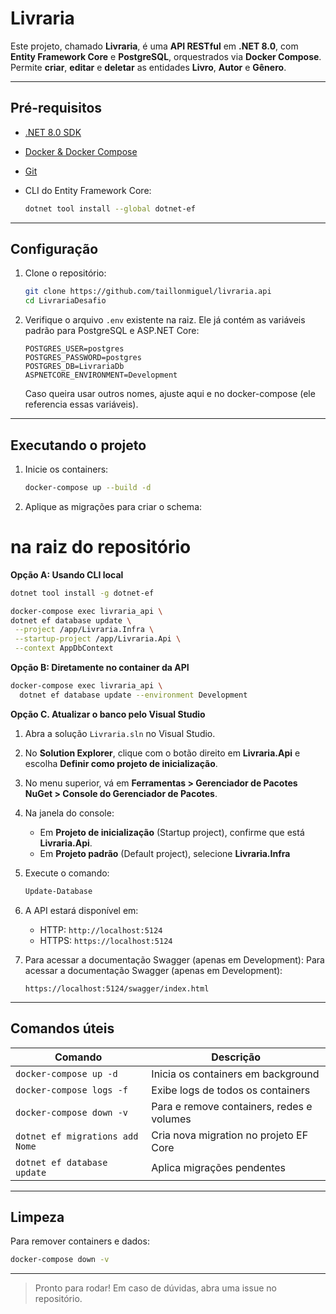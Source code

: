 # Livraria

Este projeto, chamado **Livraria**, é uma **API RESTful** em **.NET 8.0**, com **Entity Framework Core** e **PostgreSQL**, orquestrados via **Docker Compose**. Permite **criar**, **editar** e **deletar** as entidades **Livro**, **Autor** e **Gênero**.

---

## Pré-requisitos

* [.NET 8.0 SDK](https://dotnet.microsoft.com/download/dotnet/8.0)
* [Docker & Docker Compose](https://docs.docker.com/)
* [Git](https://git-scm.com/)
* CLI do Entity Framework Core:

  ```bash
  dotnet tool install --global dotnet-ef
  ```

---

## Configuração

1. Clone o repositório:

   ```bash
   git clone https://github.com/taillonmiguel/livraria.api
   cd LivrariaDesafio
   ```

2. Verifique o arquivo `.env` existente na raiz. Ele já contém as variáveis padrão para PostgreSQL e ASP.NET Core:

   ```dotenv
   POSTGRES_USER=postgres
   POSTGRES_PASSWORD=postgres
   POSTGRES_DB=LivrariaDb
   ASPNETCORE_ENVIRONMENT=Development
   ```

   Caso queira usar outros nomes, ajuste aqui e no docker-compose (ele referencia essas variáveis).

---

## Executando o projeto

1. Inicie os containers:

   ```bash
   docker-compose up --build -d
   ```

2. Aplique as migrações para criar o schema:

  # **na raiz do repositório**
   **Opção A: Usando CLI local**
   ```bash
   dotnet tool install -g dotnet-ef
   ```

   ```bash
docker-compose exec livraria_api \
  dotnet ef database update \
    --project /app/Livraria.Infra \
    --startup-project /app/Livraria.Api \
    --context AppDbContext
   ```

   **Opção B: Diretamente no container da API**

   ```bash
   docker-compose exec livraria_api \
     dotnet ef database update --environment Development
   ```

  **Opção C. Atualizar o banco pelo Visual Studio**

1. Abra a solução `Livraria.sln` no Visual Studio.
2. No **Solution Explorer**, clique com o botão direito em **Livraria.Api** e escolha **Definir como projeto de inicialização**.  
3. No menu superior, vá em **Ferramentas > Gerenciador de Pacotes NuGet > Console do Gerenciador de Pacotes**.  
4. Na janela do console:
   - Em **Projeto de inicialização** (Startup project), confirme que está **Livraria.Api**.  
   - Em **Projeto padrão** (Default project), selecione **Livraria.Infra**
5. Execute o comando:

   ```powershell
   Update-Database
   ```

3. A API estará disponível em:

   * HTTP:  `http://localhost:5124`
   * HTTPS: `https://localhost:5124`

4. Para acessar a documentação Swagger (apenas em Development): Para acessar a documentação Swagger (apenas em Development):

   ```
   https://localhost:5124/swagger/index.html
   ```

---

## Comandos úteis

| Comando                         | Descrição                                 |
| ------------------------------- | ----------------------------------------- |
| `docker-compose up -d`          | Inicia os containers em background        |
| `docker-compose logs -f`        | Exibe logs de todos os containers         |
| `docker-compose down -v`        | Para e remove containers, redes e volumes |
| `dotnet ef migrations add Nome` | Cria nova migration no projeto EF Core    |
| `dotnet ef database update`     | Aplica migrações pendentes                |

---

## Limpeza

Para remover containers e dados:

```bash
docker-compose down -v
```

---

> Pronto para rodar! Em caso de dúvidas, abra uma issue no repositório.
